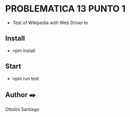 # PROBLEMATICA 13 PUNTO 1
* Test of Wikipedia with Web Driver Io

## Install

* npm install 

## Start

* npm run test

## Author ✒️
Ottolini Santiago




